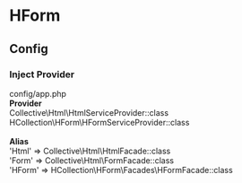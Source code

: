 # HForm

## Config
### Inject Provider
config/app.php<br/>
<b>Provider</b><br/>
Collective\Html\HtmlServiceProvider::class<br/>
HCollection\HForm\HFormServiceProvider::class<br/>
<br/>
<b>Alias</b><br/>
'Html' => Collective\Html\HtmlFacade::class<br/>
 'Form' => Collective\Html\FormFacade::class<br/>
'HForm' => HCollection\HForm\Facades\HFormFacade::class<br/>

